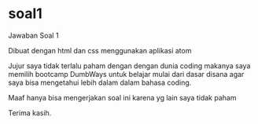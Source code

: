 # soal1
Jawaban Soal 1

Dibuat dengan html dan css menggunakan aplikasi atom

Jujur saya tidak terlalu paham dengan dengan dunia coding makanya saya memilih bootcamp DumbWays untuk belajar mulai dari dasar 
disana agar saya bisa mengetahui lebih dalam dalam bahasa coding.

Maaf hanya bisa mengerjakan soal ini
karena yg lain saya tidak paham

Terima kasih.
